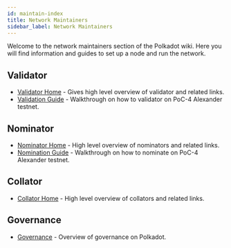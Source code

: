 ```yaml
---
id: maintain-index
title: Network Maintainers
sidebar_label: Network Maintainers
---
```


Welcome to the network maintainers section of the Polkadot wiki. Here you will find information and guides to set up a node and run the network.

## Validator

- [Validator Home](maintain-node-operator) - Gives high level overview of validator and related links.
- [Validation Guide](maintain-guides-how-to-validate) - Walkthrough on how to validator on PoC-4 Alexander testnet.

## Nominator

- [Nominator Home](maintain-nominator) - High level overview of nominators and related links.
- [Nomination Guide](maintain-guides-how-to-nominate) - Walkthrough on how to nominate on PoC-4 Alexander testnet.

## Collator

- [Collator Home](maintain-collator) - High level overview of collators and related links.

## Governance

- [Governance](maintain-governance-index) - Overview of governance on Polkadot.
